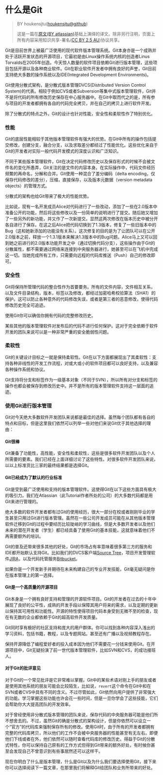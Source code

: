 # 什么是Git

> BY houkensjtu([houkensjtu@github](https://github.com/houkensjtu))
> 
> 这是一篇在[原文(BY atlassian)](https://www.atlassian.com/git/tutorials/git-log)基础上演绎的译文。除非另行注明，页面上所有内容采用知识共享-署名([CC BY 2.5 AU](http://creativecommons.org/licenses/by/2.5/au/deed.zh))协议共享。

Git是目前世界上被最广泛使用的现代软件版本管理系统。Git本身亦是一个成熟并处于活跃开发状态的开源项目，它最初是由Linux操作系统内核的创造者Linus Torvalds在2005年创造。今天惊人数量的软件项目依赖Git进行版本管理，这些项目包括开源以及各种商业软件。Git在职业软件开发者中拥有良好的声誉，Git目前支持绝大多数的操作系统以及IDE(Integrated Development Environments)。

Git使用分散式架构，是分散式版本管理DVCS(Distributed Version Control System)的代表。相较于例如CVS或者Subversion等集中式版本管理软件，Git并不是将代码的所有修改历史保存在中心服务器中。在Git中取而代之的是，所有参与项目的开发者都拥有各自的代码完全拷贝，并在自己的拷贝上进行软件开发。

除了分散式的特点之外，Git的设计也针对性能，安全性和柔软性作了特别优化。

### 性能

Git的底层性能相较于其他版本管理软件有强大的优势。在Git中所有的操作包括提交修改，创建分支，融合分支，以及求取差分都经过了性能优化。这些优化来自于Git的开发者对实际一般代码开发模式的深度认识和广泛知识。

不同于某些版本管理软件，Git在决定代码修改历史以及保存形式的时候不会被文件名的变化所愚弄，Git关注的是文件的内容本身。在实际操作中，代码文件经历频繁的再命名，分解和合并。Git使用一种混合了差分编码（delta encoding，仅保存代码修改的差分），压缩，直接保存，以及版本元数据（version metadata objects）的管理方式。

分散式的架构也给Git带来了极大的性能优势。

比如说，现有一名开发成员Alice对代码进行了一些改动，添加了一些在2.0版本中准备公开的功能，然后将这些修改以及一份简单的说明进行了提交。随后她又增加了一些另外的新功能，并又作了一次新提交。显然这两次修改在版本历史中被分开各自进行了保存。在这之后Alice把代码切换到了1.3版本，修复了一些旧版本中的Bug（这和她新添加的功能没有关系）。这次修复的目的是为了让团队可以在公开2.0版本之前，释放一个1.3.1版本来解决1.3版本中的Bug问题。Alice马上又可以回到她之前进行的2.0版本功能开发之中（通过切换代码分支），这些操作由于Git的分散属性，都不需要通过网络来连接到中央服务器进行，她甚至可以在飞机中完成这一切。当她完成所有工作，只需要向远程的代码库推送（Push）自己的修改即可。

### 安全性

Git将保持所管理代码的整合性作为首要要务。所有的文件内容，文件相互关系，以及文件目录结构，版本，标签以及修改，都经过加密哈希校验算法（SHA1）的保护。这可以防止各种意外的代码修改失误，或者是第三者的恶意修改，使得代码修改历史完全可追迹。

使用Git你可以确信你拥有代码的完整修改历史。

某些其他的版本管理软件对发布后的代码不进行任何保护。这对于完全依赖于软件开发的团队来说可以是一种非常严重的安全脆弱性问题。

### 柔软性

Git的关键设计目标之一就是保持柔软性。Git在以下方面都展现出了其柔软性：支持各种非线性的开发工作流程，对或大或小的软件项目都可以良好支持，以及兼容各种操作系统和协议。

Git支持将分支和标签作为一级基本对象（不同于SVN），所以所有对分支和标签的操作也都会被保存到修改历史中。并不是所有的版本管理软件支持这一层面的追迹。

### 使用Git进行版本管理

Git对今天绝大多数软件开发团队来说都是最佳的选择。虽然每个团队都有各自的特点和目标，但是这里我们依然可以列举一些对他们来说Git优于其他选择的理由：

#### Git很棒

Git兼备了功能性，高性能，安全性和柔软性，这些是很多软件开发团队以及个人所需要的要素。我们已经在上面详细讨论了这些特性。对很多软件开发团队来说，以以上标准货比三家的最终结果都是选择Git。

#### Git已经成为了默认的行业标准

Git是受到最广泛使用和支持的版本管理软件。这使得Git在以下这些方面具有极大的吸引力。我们在Atlassian（此Tutorial作者所处的公司）的大多数代码都是用Git来进行管理的。

绝大多数的软件开发者都有过Git的使用经历，很大一部分在校或者刚刚毕业的学生甚至只用过Git进行版本管理。虽然在一些公司开发成员可能在从其他版本管理软件迁移到Git的过程中要经历比较陡峭的学习曲线，但是大多数开发者以及他们未来的潜在开发者（学生）都已经具备了使用Git的基本技能，这就意味着他们不再需要额外的培训。

Git的普及还带来很多其他的好处，Git的市场占有率意味着很多第三方的服务和IDE都开始默认支持Git。比如我们的DVCS客户端[Source 
Tree](https://www.atlassian.com/software/sourcetree)，项目开发管理软件[JIRA](https://www.atlassian.com/software/jira)，以及代码托管服务[Bitbucket](https://www.atlassian.com/software/bitbucket)。

如果你是一个开发新手并期待在未来构建自己的专业开发技能，Git毫无疑问是你在版本管理上的第一选择。

#### Git是一个高质量的开源项目

Git本身是一个拥有良好支持和管理的开源软件项目。Git的开发者在过去的十年中展现了良好的公平性，成熟的开发手段以保障其用户将来的需求，以及定期的更新以保持其可用性和功能性。开源的特性使得项目代码本身受到无微不至的检查，现在有无数的企业都依赖于Git的超高软件开发质量。

Git同时享有极好的社区支持和庞大的用户群体。你可以找到各种内容深入浅出的学习资料，包括书籍，教程，以及专题网站。甚至还有广播以及视频教程存在。

保持开源降低了编程爱好者的投入成本因为他们不需要花一分钱来使用Git。在开源项目中，Git无疑扮演了前一世代版本管理软件，比如SVN和CVS，的成功接班人。

#### 对于Git的批评意见

对于Git的一个常见批评是它非常难以掌握。Git中的某些术语对刚上手的朋友或者是使用其他系统的朋友可能会比较陌生，比如说，`revert`这个命令在Git中和在SVN或者CVS中具有不同的含义。不过尽管如此，Git依然向用户提供了非常强大的功能。学习掌握这些功能也许会花一些时间，但是一旦你学会了这些技能，它们会帮助你大大提高团队的开发效率。

对于曾经使用非分散式版本管理的团队来说，保存代码的中央服务器可能是他们所不想舍去的。不过，虽然Git的确是分散式的架构设计，但是你依然可以设立一个“官方”的代码库来强制保存所有的修改。使用Git时，由于所有的开发者都拥有完整的代码库拷贝，所以他们的工作不会被中央服务器的性能甚至有无左右。即便他们下线或者在外，他们依然可以随时查看代码库的修改历史。得益于Git的分散式特性，你可以保持自己原有的工作方式但得到Git带来的额外好处，有时候你甚至会发现自己不曾意识到有些事居然还可以这样干。

现在你明白了什么是版本管理，什么是Git以及为什么我们要选择使用Git，接下来你可以选择阅读下一篇文章，在那里我们将解释Git给团队和业务所带来的好处。

